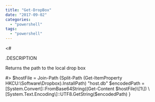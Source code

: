 ```yaml
---
title: "Get-DropBox"
date: "2017-09-02"
categories: 
  - "powershell"
tags: 
  - "powershell"
---
```


<#
 
.DESCRIPTION
 
Returns the path to the local drop box
 
#>
  $hostFile = Join-Path (Split-Path (Get-ItemProperty HKCU:\\Software\\Dropbox).InstallPath) "host.db"
  $encodedPath = \[System.Convert\]::FromBase64String((Get-Content $hostFile)\[1\])
  \[System.Text.Encoding\]::UTF8.GetString($encodedPath)
}
